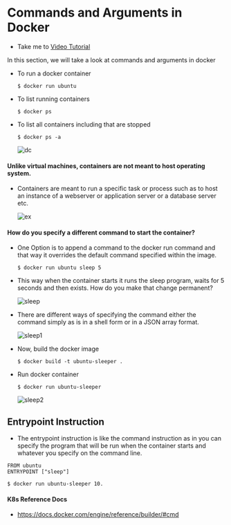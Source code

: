 # Commands and Arguments in Docker
  - Take me to [Video Tutorial](https://kodekloud.com/topic/commands-and-arguments-in-docker/)
  
In this section, we will take a look at commands and arguments in docker

- To run a docker container
  ```
  $ docker run ubuntu
  ```
- To list running containers
  ```
  $ docker ps 
  ```
- To list all containers including that are stopped
  ```
  $ docker ps -a
  ```
  
  ![dc](../../images/dc.PNG)
  
#### Unlike virtual machines, containers are not meant to host operating system.
- Containers are meant to run a specific task or process such as to host an instance of a webserver or application server or a database server etc.

  ![ex](../../images/ex.PNG)
  
  
#### How do you specify a different command to start the container?
- One Option is to append a command to the docker run command and that way it overrides the default command specified within the image.
  ```
  $ docker run ubuntu sleep 5
  ```
- This way when the container starts it runs the sleep program, waits for 5 seconds and then exists. How do you make that change permanent?
  
  ![sleep](../../images/sleep.PNG)
  
- There are different ways of specifying the command either the command simply as is in a shell form or in a JSON array format.
 
  ![sleep1](../../images/sleep1.PNG)
  
- Now, build the docker image
  ```
  $ docker build -t ubuntu-sleeper .
  ```
- Run docker container
  ```
  $ docker run ubuntu-sleeper
  ```
  
  ![sleep2](../../images/sleep2.PNG)
  
## Entrypoint Instruction
- The entrypoint instruction is like the command instruction as in you can specify the program that will be run when the container starts and whatever you specify on the command line.

 ```
 FROM ubuntu
 ENTRYPOINT ["sleep"]
 ```
 ```
 $ docker run ubuntu-sleeper 10.
 ``` 

#### K8s Reference Docs
- https://docs.docker.com/engine/reference/builder/#cmd
